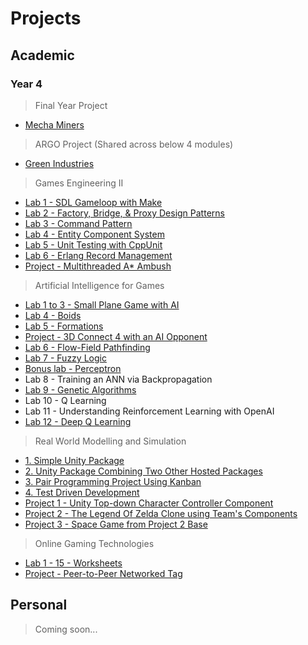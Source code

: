 # Projects

## Academic 
### Year 4
> Final Year Project
- [Mecha Miners](https://github.com/MichaelRRyan/Mecha-Miners)

> ARGO Project (Shared across below 4 modules)
- [Green Industries](https://github.com/MichaelRRyan/green-industries)

> Games Engineering II
- [Lab 1 - SDL Gameloop with Make](https://github.com/MichaelRRyan/SDL2-Make-Gameloop)
- [Lab 2 - Factory, Bridge, & Proxy Design Patterns](https://github.com/MichaelRRyan/GE-Design-Patterns)
- [Lab 3 - Command Pattern](https://github.com/MichaelRRyan/GE-Command-Pattern)
- [Lab 4 - Entity Component System](https://github.com/MichaelRRyan/GE-ECS)
- [Lab 5 - Unit Testing with CppUnit](https://github.com/MichaelRRyan/GE-Unit-Testing)
- [Lab 6 - Erlang Record Management](https://github.com/MichaelRRyan/GE-Erlang-Basics)
- [Project - Multithreaded A* Ambush](https://github.com/MichaelRRyan/GE-A-Star-Threading)

> Artificial Intelligence for Games
- [Lab 1 to 3 - Small Plane Game with AI](https://github.com/MichaelRRyan/AI-for-Games-Labs)
- [Lab 4 - Boids](https://github.com/MichaelRRyan/AIFG-Group-Behaviours)
- [Lab 5 - Formations](https://github.com/MichaelRRyan/AIFG-Formations)
- [Project - 3D Connect 4 with an AI Opponent](https://github.com/MichaelRRyan/AIFG-3D-Connect-4)
- [Lab 6 - Flow-Field Pathfinding](https://github.com/MichaelRRyan/AIFG-Flow-Field-Pathfinding)
- [Lab 7 - Fuzzy Logic](https://github.com/MichaelRRyan/AIFG-Fuzzy-Logic)
- [Bonus lab - Perceptron](https://github.com/MichaelRRyan/AIFG-Perceptron-Lab)
- Lab 8 - Training an ANN via Backpropagation
- [Lab 9 - Genetic Algorithms](https://github.com/MichaelRRyan/AIFG-Flappy-Bird-Genetic-Algorithm)
- Lab 10 - Q Learning
- Lab 11 - Understanding Reinforcement Learning with OpenAI
- [Lab 12 - Deep Q Learning](https://github.com/MichaelRRyan/AIFG-Deep-Q-Lunar-Lander)

> Real World Modelling and Simulation
- [1. Simple Unity Package](https://github.com/MichaelRRyan/RWM-P0-C00239510)
- [2. Unity Package Combining Two Other Hosted Packages](https://github.com/MichaelRRyan/RWM-P0-C00239510-Combined)
- [3. Pair Programming Project Using Kanban](https://github.com/MichaelRRyan/RWM-P0-S2-A)
- [4. Test Driven Development](https://github.com/MichaelRRyan/RWM-P0-S3-B)
- [Project 1 - Unity Top-down Character Controller Component](https://github.com/MichaelRRyan/RWM-CharacterController)
- [Project 2 - The Legend Of Zelda Clone using Team's Components](https://github.com/MichaelRRyan/RWM2021-P2-TeamA/tree/p2)
- [Project 3 - Space Game from Project 2 Base](https://github.com/MichaelRRyan/RWM2021-P2-TeamA)

> Online Gaming Technologies
- [Lab 1 - 15 - Worksheets](https://github.com/MichaelRRyan/Online-Gaming-Technologies-Labs)
- [Project - Peer-to-Peer Networked Tag](https://github.com/MichaelRRyan/ogt-networked-tag)


## Personal
> Coming soon...
